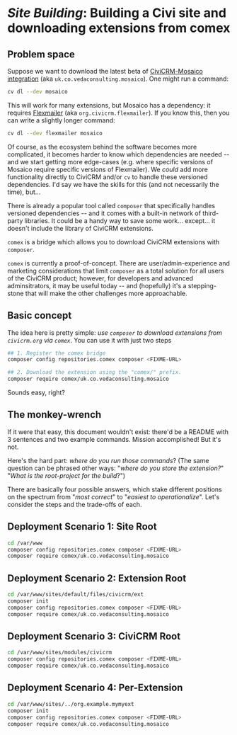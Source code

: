 # *Site Building*: Building a Civi site and downloading extensions from comex

## Problem space

Suppose we want to download the latest beta of [CiviCRM-Mosaico integration](https://civicrm.org/extensions/email-template-builder) (aka `uk.co.vedaconsulting.mosaico`). One might run a command:

```bash
cv dl --dev mosaico
```

This will work for many extensions, but Mosaico has a dependency: it requires [Flexmailer](https://civicrm.org/extensions/flexmailer) (aka `org.civicrm.flexmailer`). If you know this, then you can write a slightly longer command:

```bash
cv dl --dev flexmailer mosaico
```

Of course, as the ecosystem behind the software becomes more complicated, it becomes harder to know which dependencies are needed -- and we start getting more edge-cases (e.g. where specific versions of Mosaico require specific versions of Flexmailer). We *could* add more functionality directly to CiviCRM and/or `cv` to handle these versioned dependencies. I'd say we have the skills for this (and not necessarily the time), but...

There is already a popular tool called `composer` that specifically handles versioned dependencies -- and it comes with a built-in network of third-party libraries. It could be a handy way to save some work... except... it doesn't include the library of CiviCRM extensions.

`comex` is a bridge which allows you to download CiviCRM extensions with `composer`.

`comex`  is currently a proof-of-concept. There are user/admin-experience and marketing considerations that limit `composer` as a total solution for all users of the CiviCRM product; however, for developers and advanced adminsitrators, it may be useful today -- and (hopefully) it's a stepping-stone that will make the other challenges more approachable.

## Basic concept

The idea here is pretty simple: *use `composer` to download extensions from `civicrm.org` via `comex`*. You can use it with just two steps

```bash
## 1. Register the comex bridge
composer config repositories.comex composer <FIXME-URL>

## 2. Download the extension using the "comex/" prefix.
composer require comex/uk.co.vedaconsulting.mosaico
```

Sounds easy, right?

## The monkey-wrench

If it were that easy, this document wouldn't exist: there'd be a README with 3 sentences and two example commands. Mission accomplished! But it's not.

Here's the hard part: *where do you run those commands*? (The same question can be phrased other ways: "*where do you store the extension?*" "*What is the root-project for the build*?")

There are basically four possible answers, which stake different positions on the spectrum from "*most correct*" to "*easiest to operationalize*". Let's consider the steps and the trade-offs of each.

## Deployment Scenario 1: Site Root

```bash
cd /var/www
composer config repositories.comex composer <FIXME-URL>
composer require comex/uk.co.vedaconsulting.mosaico
```

## Deployment Scenario 2: Extension Root

```bash
cd /var/www/sites/default/files/civicrm/ext
composer init
composer config repositories.comex composer <FIXME-URL>
composer require comex/uk.co.vedaconsulting.mosaico
```

## Deployment Scenario 3: CiviCRM Root

```bash
cd /var/www/sites/modules/civicrm
composer config repositories.comex composer <FIXME-URL>
composer require comex/uk.co.vedaconsulting.mosaico
```

## Deployment Scenario 4: Per-Extension

```bash
cd /var/www/sites/../org.example.mymyext
composer init
composer config repositories.comex composer <FIXME-URL>
composer require comex/uk.co.vedaconsulting.mosaico
```
